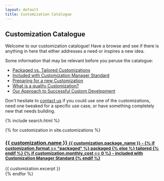 ```yaml
---
layout: default
title: Customization Catalogue
---
```

## Customization Catalogue

Welcome to our customization catalogue! Have a browse and see
if there is anything in here that either addresses a need or inspires
a new idea.

Some information that may be relevant before you peruse the catalogue:

- [Packaged vs. Tailored Customizations](/articles/packaged-vs-tailored.html)
- [Included with Customization Manager Standard](articles/included-with-customization-manager-standard.html)
- [Preparing for a new Customization](/articles/preparing-for-a-new-customization.html)
- [What is a quality Customization?](/quality.html)
- [Our Approach to Successful Custom Development](/development.html)

Don't hesitate to 
<a href="mailto:chris@poplars.dev?subject=Customization%20Catalogue%20Request">
contact us</a> if you could use one of the customizations, need one tweaked for
a specific use case, or have something completely new that needs building.

{% include search.html %}

<div id="customization-list">
{% for customization in site.customizations %}
    <div class='customization-info' id="{{ customization.name | slugify }}" data-order="{{ customization.order }}">
        <h3><a href="{{ customization.url }}">{{ customization.name }}
        <small>{{ customization.package_name }} - 
               {% if customization.format == "packaged" %}
                packaged
               {% else %}
                tailored
               {% endif %}
               {% if customization.monthly_cost == 0 %}
               - included with Customization Manager Standard
                {% endif %}
        </small></a></h3>
        <div class="customization-excerpt">
            {{ customization.excerpt }}
        </div>
    </div>
{% endfor %}
</div>

